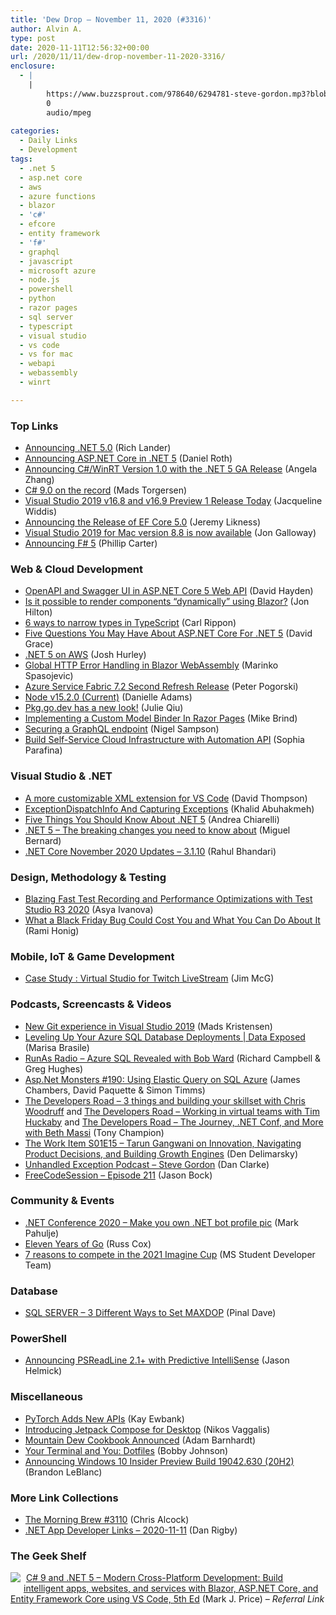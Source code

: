 ```yaml
---
title: 'Dew Drop – November 11, 2020 (#3316)'
author: Alvin A.
type: post
date: 2020-11-11T12:56:32+00:00
url: /2020/11/11/dew-drop-november-11-2020-3316/
enclosure:
  - |
    |
        https://www.buzzsprout.com/978640/6294781-steve-gordon.mp3?blob_id=26202781
        0
        audio/mpeg
        
categories:
  - Daily Links
  - Development
tags:
  - .net 5
  - asp.net core
  - aws
  - azure functions
  - blazor
  - 'c#'
  - efcore
  - entity framework
  - 'f#'
  - graphql
  - javascript
  - microsoft azure
  - node.js
  - powershell
  - python
  - razor pages
  - sql server
  - typescript
  - visual studio
  - vs code
  - vs for mac
  - webapi
  - webassembly
  - winrt

---
```

### <a name="top"></a>Top Links

  * <a href="https://devblogs.microsoft.com/dotnet/announcing-net-5-0/?WT.mc_id=DOP-MVP-4025064" target="_blank" rel="noopener noreferrer">Announcing .NET 5.0</a> (Rich Lander)
  * <a href="https://devblogs.microsoft.com/aspnet/announcing-asp-net-core-in-net-5/?WT.mc_id=DOP-MVP-4025064" target="_blank" rel="noopener noreferrer">Announcing ASP.NET Core in .NET 5</a> (Daniel Roth)
  * <a href="https://blogs.windows.com/windowsdeveloper/2020/11/10/announcing-c-winrt-version-1-0-with-the-net-5-ga-release/?WT.mc_id=WD-MVP-4025064" target="_blank" rel="noopener noreferrer">Announcing C#/WinRT Version 1.0 with the .NET 5 GA Release</a> (Angela Zhang)
  * <a href="https://devblogs.microsoft.com/dotnet/c-9-0-on-the-record/?WT.mc_id=DOP-MVP-4025064" target="_blank" rel="noopener noreferrer">C# 9.0 on the record</a> (Mads Torgersen)
  * <a href="https://devblogs.microsoft.com/visualstudio/visual-studio-2019-v16-8/?WT.mc_id=DOP-MVP-4025064" target="_blank" rel="noopener noreferrer">Visual Studio 2019 v16.8 and v16.9 Preview 1 Release Today</a> (Jacqueline Widdis)
  * <a href="https://devblogs.microsoft.com/dotnet/announcing-the-release-of-ef-core-5-0/?WT.mc_id=DOP-MVP-4025064" target="_blank" rel="noopener noreferrer">Announcing the Release of EF Core 5.0</a> (Jeremy Likness)
  * <a href="https://devblogs.microsoft.com/visualstudio/visual-studio-2019-for-mac-version-8-8-is-now-available/?WT.mc_id=DOP-MVP-4025064" target="_blank" rel="noopener noreferrer">Visual Studio 2019 for Mac version 8.8 is now available</a> (Jon Galloway)
  * <a href="https://devblogs.microsoft.com/dotnet/announcing-f-5/?WT.mc_id=DOP-MVP-4025064" target="_blank" rel="noopener noreferrer">Announcing F# 5</a> (Phillip Carter)

### <a name="web"></a>Web & Cloud Development

  * <a href="https://www.davidhayden.me:443/blog/openapi-and-swagger-ui-in-asp-net-core-5-web-api" target="_blank" rel="noopener noreferrer">OpenAPI and Swagger UI in ASP.NET Core 5 Web API</a> (David Hayden)
  * <a href="https://jonhilton.net/blazor-dynamic-components/" target="_blank" rel="noopener noreferrer">Is it possible to render components &#8220;dynamically&#8221; using Blazor?</a> (Jon Hilton)
  * <a href="https://www.carlrippon.com/6-ways-to-narrow-types-in-typescript/" target="_blank" rel="noopener noreferrer">6 ways to narrow types in TypeScript</a> (Carl Rippon)
  * <a href="https://www.roundthecode.com/dotnet/five-questions-you-may-have-about-asp-net-core-for-dotnet-5" target="_blank" rel="noopener noreferrer">Five Questions You May Have About ASP.NET Core For .NET 5</a> (David Grace)
  * <a href="http://feedproxy.google.com/~r/AwsDeveloperBlog/~3/2Ify65W3fMM/" target="_blank" rel="noopener noreferrer">.NET 5 on AWS</a> (Josh Hurley)
  * <a href="https://code-maze.com/global-http-error-handling-in-blazor-webassembly/" target="_blank" rel="noopener noreferrer">Global HTTP Error Handling in Blazor WebAssembly</a> (Marinko Spasojevic)
  * <a href="https://techcommunity.microsoft.com/t5/azure-service-fabric/azure-service-fabric-7-2-second-refresh-release/ba-p/1874738?WT.mc_id=DOP-MVP-4025064" target="_blank" rel="noopener noreferrer">Azure Service Fabric 7.2 Second Refresh Release</a> (Peter Pogorski)
  * <a href="https://nodejs.org/en/blog/release/v15.2.0" target="_blank" rel="noopener noreferrer">Node v15.2.0 (Current)</a> (Danielle Adams)
  * <a href="https://blog.golang.org/pkgsite-redesign" target="_blank" rel="noopener noreferrer">Pkg.go.dev has a new look!</a> (Julie Qiu)
  * <a href="https://www.mikesdotnetting.com/article/353/implementing-a-custom-model-binder-in-razor-pages" target="_blank" rel="noopener noreferrer">Implementing a Custom Model Binder In Razor Pages</a> (Mike Brind)
  * <a href="http://compiledexperience.com/blog/posts/securing-graphql" target="_blank" rel="noopener noreferrer">Securing a GraphQL endpoint</a> (Nigel Sampson)
  * <a href="https://www.pulumi.com/blog/automation-api-as-platform/" target="_blank" rel="noopener noreferrer">Build Self-Service Cloud Infrastructure with Automation API</a> (Sophia Parafina)

### <a name="dotnet"></a>Visual Studio & .NET

  * <a href="https://developers.redhat.com/blog/2020/11/10/a-more-customizable-xml-extension-for-vs-code/" target="_blank" rel="noopener noreferrer">A more customizable XML extension for VS Code</a> (David Thompson)
  * <a href="https://khalidabuhakmeh.com/exceptiondispatchinfo-and-capturing-exceptions" target="_blank" rel="noopener noreferrer">ExceptionDispatchInfo And Capturing Exceptions</a> (Khalid Abuhakmeh)
  * <a href="https://auth0.com/blog/dotnet-5-whats-new/" target="_blank" rel="noopener noreferrer">Five Things You Should Know About .NET 5</a> (Andrea Chiarelli)
  * <a href="https://blog.miguelbernard.com/net-5-the-breaking-changes-you-need-to-know-about/" target="_blank" rel="noopener noreferrer">.NET 5 &#8211; The breaking changes you need to know about</a> (Miguel Bernard)
  * <a href="https://devblogs.microsoft.com/dotnet/net-core-november-2020/?WT.mc_id=DOP-MVP-4025064" target="_blank" rel="noopener noreferrer">.NET Core November 2020 Updates – 3.1.10</a> (Rahul Bhandari)

### <a name="design"></a>Design, Methodology & Testing

  * <a href="https://www.telerik.com/blogs/blazing-fast-test-recording-performance-optimizations-test-studio-r3-2020" target="_blank" rel="noopener noreferrer">Blazing Fast Test Recording and Performance Optimizations with Test Studio R3 2020</a> (Asya Ivanova)
  * <a href="https://oz-code.com/blog/general/what-black-friday-bug-could-cost-what-you-can-do-about-it" target="_blank" rel="noopener noreferrer">What a Black Friday Bug Could Cost You and What You Can Do About It</a> (Rami Honig)

### <a name="mobile"></a>Mobile, IoT & Game Development

  * <a href="https://blogs.siliconorchid.com/post/projects/unity-virtual-studio/" target="_blank" rel="noopener noreferrer">Case Study : Virtual Studio for Twitch LiveStream</a> (Jim McG)

### <a name="podcasts"></a>Podcasts, Screencasts & Videos

  * <a href="http://www.youtube.com/watch?v=UHrAg3iKoe0" target="_blank" rel="noopener noreferrer">New Git experience in Visual Studio 2019</a> (Mads Kristensen)
  * <a href="https://channel9.msdn.com/Shows/Data-Exposed/Leveling-Up-Your-Azure-SQL-Database-Deployments?WT.mc_id=DOP-MVP-4025064" target="_blank" rel="noopener noreferrer">Leveling Up Your Azure SQL Database Deployments | Data Exposed</a> (Marisa Brasile)
  * <a href="http://feedproxy.google.com/~r/RunaAsRadioWma/~3/DiLueSGMa_4/default.aspx" target="_blank" rel="noopener noreferrer">RunAs Radio &#8211; Azure SQL Revealed with Bob Ward</a> (Richard Campbell & Greg Hughes)
  * <a href="http://www.youtube.com/watch?v=IAx1nsh5-Ao" target="_blank" rel="noopener noreferrer">Asp.Net Monsters #190: Using Elastic Query on SQL Azure</a> (James Chambers, David Paquette & Simon Timms)
  * <a href="https://www.developersroad.com/episodes/005-chris-woodruff/" target="_blank" rel="noopener noreferrer">The Developers Road &#8211; 3 things and building your skillset with Chris Woodruff</a> and <a href="https://www.developersroad.com/episodes/006-tim-huckaby/" target="_blank" rel="noopener noreferrer">The Developers Road &#8211; Working in virtual teams with Tim Huckaby</a> and <a href="https://www.developersroad.com/episodes/007-beth-massi/" target="_blank" rel="noopener noreferrer">The Developers Road &#8211; The Journey, .NET Conf, and More with Beth Massi</a> (Tony Champion)
  * <a href="https://theworkitem.com/blog/interview-tarun-gangwani/" target="_blank" rel="noopener noreferrer">The Work Item S01E15 &#8211; Tarun Gangwani on Innovation, Navigating Product Decisions, and Building Growth Engines</a> (Den Delimarsky)
  * <a href="https://www.buzzsprout.com/978640/6294781-steve-gordon.mp3?blob_id=26202781" target="_blank" rel="noopener noreferrer">Unhandled Exception Podcast &#8211; Steve Gordon</a> (Dan Clarke)
  * <a href="http://www.youtube.com/watch?v=NEAMMdmLiJQ" target="_blank" rel="noopener noreferrer">FreeCodeSession &#8211; Episode 211</a> (Jason Bock)

### <a name="events"></a>Community & Events

  * <a href="http://feedproxy.google.com/~r/MetadataConsulting/~3/hOjZtaelxYw/dotNet-Conference-2020-Make-you-own-dotNet-bot-profile-pic.html" target="_blank" rel="noopener noreferrer">.NET Conference 2020 &#8211; Make you own .NET bot profile pic</a> (Mark Pahulje)
  * <a href="https://blog.golang.org/11years" target="_blank" rel="noopener noreferrer">Eleven Years of Go</a> (Russ Cox)
  * <a href="https://techcommunity.microsoft.com/t5/student-developer-blog/7-reasons-to-compete-in-the-2021-imagine-cup/ba-p/1869538?WT.mc_id=DOP-MVP-4025064" target="_blank" rel="noopener noreferrer">7 reasons to compete in the 2021 Imagine Cup</a> (MS Student Developer Team)

### <a name="sql"></a>Database

  * <a href="https://blog.sqlauthority.com/2020/11/11/sql-server-3-different-ways-to-set-maxdop/?utm_source=rss&utm_medium=rss&utm_campaign=sql-server-3-different-ways-to-set-maxdop" target="_blank" rel="noopener noreferrer">SQL SERVER – 3 Different Ways to Set MAXDOP</a> (Pinal Dave)

### <a name="ps"></a>PowerShell

  * <a href="https://devblogs.microsoft.com/powershell/announcing-psreadline-2-1-with-predictive-intellisense/?WT.mc_id=DOP-MVP-4025064" target="_blank" rel="noopener noreferrer">Announcing PSReadLine 2.1+ with Predictive IntelliSense</a> (Jason Helmick)

### <a name="misc"></a>Miscellaneous

  * <a href="http://www.i-programmer.info/news/105-artificial-intelligence/14117-pytorch-adds-new-apis.html" target="_blank" rel="noopener noreferrer">PyTorch Adds New APIs</a> (Kay Ewbank)
  * <a href="http://www.i-programmer.info/news/193-android/14135-introducing-jetpack-compose-for-desktop.html" target="_blank" rel="noopener noreferrer">Introducing Jetpack Compose for Desktop</a> (Nikos Vaggalis)
  * <a href="https://comicbook.com/irl/news/mountain-dew-cook-book-being-released/" target="_blank" rel="noopener noreferrer">Mountain Dew Cookbook Announced</a> (Adam Barnhardt)
  * <a href="http://iamnotmyself.com/2020/11/10/your-terminal-and-you-dotfiles/" target="_blank" rel="noopener noreferrer">Your Terminal and You: Dotfiles</a> (Bobby Johnson)
  * <a href="https://blogs.windows.com/windows-insider/2020/11/10/announcing-windows-10-insider-preview-build-19042-630-20h2/?WT.mc_id=WD-MVP-4025064" target="_blank" rel="noopener noreferrer">Announcing Windows 10 Insider Preview Build 19042.630 (20H2)</a> (Brandon LeBlanc)

### <a name="links"></a>More Link Collections

  * <a href="http://feedproxy.google.com/~r/ReflectivePerspective/~3/KpMhodn3fTc/" target="_blank" rel="noopener noreferrer">The Morning Brew #3110</a> (Chris Alcock)
  * <a href="https://links.danrigby.com/2020/11/app-developer-links-2020-11-11/" target="_blank" rel="noopener noreferrer">.NET App Developer Links &#8211; 2020-11-11</a> (Dan Rigby)

### <a name="shelf"></a>The Geek Shelf

<a href="https://www.amazon.com/NET-Cross-Platform-Development-intelligent-Framework/dp/180056810X/?tag=amavin-20" target="_blank" rel="noopener noreferrer"><img decoding="async" style="margin: 0px 5px 10px 0px; border: 0px currentcolor; float: left; display: inline; background-image: none;" src="https://m.media-amazon.com/images/I/71AZ+YEH9IL._AC_UY218_.jpg" align="left" border="0" /></a>&nbsp;<a href="https://www.amazon.com/NET-Cross-Platform-Development-intelligent-Framework/dp/180056810X/?tag=amavin-20" target="_blank" rel="noopener noreferrer">C# 9 and .NET 5 – Modern Cross-Platform Development: Build intelligent apps, websites, and services with Blazor, ASP.NET Core, and Entity Framework Core using VS Code, 5th Ed</a> (Mark J. Price) _&#8211; Referral Link_